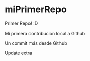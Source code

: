# miPrimerRepo
Primer Repo! :D


Mi primera contribucion local a Github

Un commit más desde Github

Update extra
